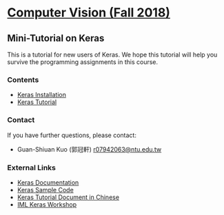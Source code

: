 # [Computer Vision (Fall 2018)](http://media.ee.ntu.edu.tw/courses/cv/18F/)

## Mini-Tutorial on Keras

This is a tutorial for new users of Keras.
We hope this tutorial will help you survive the programming assignments in this course.

### Contents

* [Keras Installation]()
* [Keras Tutorial]()

### Contact

If you have further questions, please contact:
* Guan-Shiuan Kuo (郭冠軒) r07942063@ntu.edu.tw

### External Links

* [Keras Documentation](https://keras.io/)
* [Keras Sample Code](https://github.com/keras-team/keras/tree/master/examples)
* [Keras Tutorial Document in Chinese](https://fgc.stpi.narl.org.tw/activity/videoDetail/4b1141305d9cd231015d9d03cfd10027)
* [IML Keras Workshop](https://indico.cern.ch/event/595059/contributions/2522193/attachments/1430921/2197986/slides_iml_keras_workshop.pdf)
